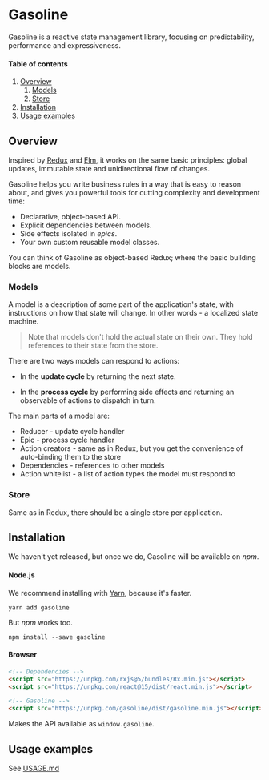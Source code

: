 # Gasoline

Gasoline is a reactive state management library, focusing on predictability, performance and expressiveness.

#### Table of contents

1. [Overview](#overview)
    1. [Models](#models)
    1. [Store](#store)
1. [Installation](#installation)
1. [Usage examples](#usage-examples)

## Overview

Inspired by [Redux](redux) and [Elm](elm), it works on the same basic principles: global updates, immutable state and unidirectional flow of changes.

Gasoline helps you write business rules in a way that is easy to reason about, and gives you powerful tools for cutting complexity and development time:

* Declarative, object-based API.
* Explicit dependencies between models.
* Side effects isolated in *epics*.
* Your own custom reusable model classes.

You can think of Gasoline as object-based Redux; where the basic building blocks are models.

### Models

A model is a description of some part of the application's state, with instructions on how that state will change. In other words - a localized state machine.

>Note that models don't hold the actual state on their own. They hold references to their state from the store.

There are two ways models can respond to actions:

* In the **update cycle** by returning the next state.

* In the **process cycle** by performing side effects and returning an observable of actions to dispatch in turn.

The main parts of a model are:

* Reducer - update cycle handler
* Epic - process cycle handler
* Action creators - same as in Redux, but you get the convenience of auto-binding them to the store
* Dependencies - references to other models
* Action whitelist - a list of action types the model must respond to


### Store

Same as in Redux, there should be a single store per application.

## Installation

We haven't yet released, but once we do, Gasoline will be available on *npm*.

#### Node.js

We recommend installing with [Yarn](https://yarnpkg.com/), because it's faster.
```
yarn add gasoline
```

But *npm* works too.
```
npm install --save gasoline
```

#### Browser

```html
<!-- Dependencies -->
<script src="https://unpkg.com/rxjs@5/bundles/Rx.min.js"></script>
<script src="https://unpkg.com/react@15/dist/react.min.js"></script>

<!-- Gasoline -->
<script src="https://unpkg.com/gasoline/dist/gasoline.min.js"></script>
```

Makes the API available as `window.gasoline`.

## Usage examples

See [USAGE.md](USAGE.md)